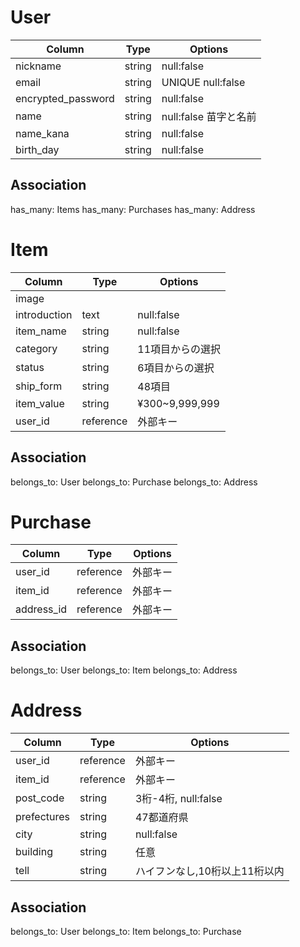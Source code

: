 # User

|Column             |Type  |Options            |
|-------------------|------|-------------------|
|nickname           |string|null:false         |
|email              |string|UNIQUE null:false  |
|encrypted_password |string|null:false         |
|name               |string|null:false 苗字と名前|
|name_kana          |string|null:false         |
|birth_day          |string|null:false         |

## Association
has_many: Items
has_many: Purchases
has_many: Address


# Item

|Column      |Type     |Options            |
|------------|---------|-------------------|
|image       |         |                   |
|introduction|text     |null:false         |
|item_name   |string   |null:false         |
|category    |string   |11項目からの選択     |
|status      |string   |6項目からの選択      |
|ship_form   |string   |48項目             |
|item_value  |string   |¥300~9,999,999     |
|user_id     |reference|外部キー            |

## Association
belongs_to: User
belongs_to: Purchase
belongs_to: Address


# Purchase

|Column      |Type     |Options            |
|------------|---------|-------------------|
|user_id     |reference|外部キー            |
|item_id     |reference|外部キー            |
|address_id  |reference|外部キー            |

## Association
belongs_to: User
belongs_to: Item
belongs_to: Address


# Address

|Column      |Type     |Options                  |
|------------|---------|-------------------------|
|user_id     |reference|外部キー                  |
|item_id     |reference|外部キー                  |
|post_code   |string   |3桁-4桁, null:false      |
|prefectures |string   |47都道府県                |
|city        |string   |null:false               |
|building    |string   |任意                     |
|tell        |string   |ハイフンなし,10桁以上11桁以内|

## Association
belongs_to: User
belongs_to: Item
belongs_to: Purchase